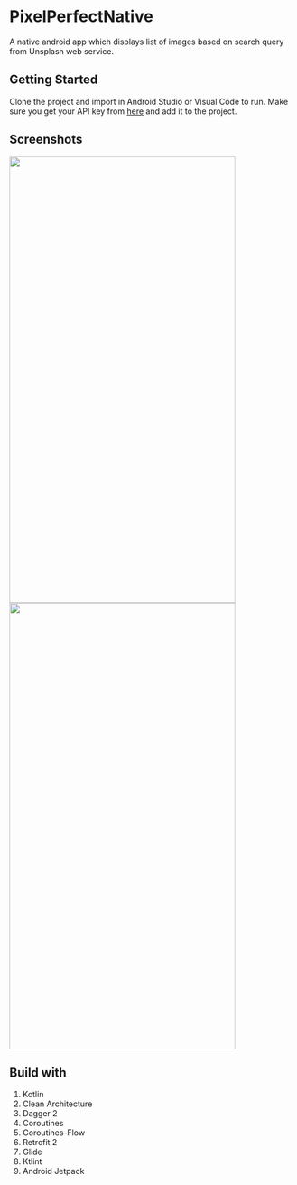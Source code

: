 # PixelPerfectNative
A native android app which displays list of images based on search query from Unsplash web service.

## Getting Started

Clone the project and import in Android Studio or Visual Code to run. Make sure you get your API key from [here](https://unsplash.com/developers) and add it to the project.

## Screenshots

<img src="https://user-images.githubusercontent.com/14856659/70650305-de533300-1c74-11ea-8733-81a85454138a.png" width="400" height="790"> <img src="https://user-images.githubusercontent.com/14856659/70650393-03e03c80-1c75-11ea-949f-e8b0df5d9b0e.png" width="400" height="790">

## Build with

1. Kotlin
2. Clean Architecture
3. Dagger 2
4. Coroutines
5. Coroutines-Flow
6. Retrofit 2
7. Glide
8. Ktlint
9. Android Jetpack
